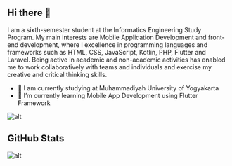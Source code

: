 ## Hi there 👋


I am a sixth-semester student at the Informatics Engineering Study Program. My main interests are Mobile Application Development and front-end development, where I excellence in programming languages and frameworks such as HTML, CSS, JavaScript, Kotlin, PHP, Flutter and Laravel. Being active in academic and non-academic activities has enabled me to work collaboratively with teams and individuals and exercise my creative and critical thinking skills.

- 🔭 I am currently studying at Muhammadiyah University of Yogyakarta
- 🌱 I’m currently learning Mobile App Development using Flutter Framework







![alt](https://github-readme-stats.vercel.app/api/top-langs/?username=Priboen&theme=tokyonight&show_icons=true&hide_border=true&layout=compact)


## GitHub Stats





![alt](https://github-readme-streak-stats.herokuapp.com/?user=Priboen&theme=tokyonight&hide_border=true)
